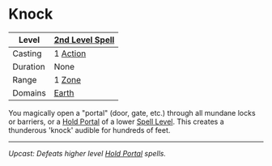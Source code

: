 # Knock

| Level    | [2nd Level Spell](2nd%20Level%20Spells.md)                            |
| -------- | --------------------------------------------------------------------- |
| Casting  | 1 [Action](../../../../Game%20Procedures/Core%20Procedures/Action.md) |
| Duration | None                                                                  |
| Range    | 1 [Zone](../../../../Game%20Procedures/Core%20Procedures/Zone.md)     |
| Domains  | [Earth](../../Spell%20Domains/Earth.md)                               |

You magically open a "portal" (door, gate, etc.) through all mundane locks or barriers, or a [Hold Portal](../Level%201/Hold%20Portal.md) of a lower [Spell Level](../../Spell%20Level.md). This creates a thunderous 'knock' audible for hundreds of feet.

---
*Upcast: Defeats higher level [Hold Portal](../Level%201/Hold%20Portal.md) spells.*
